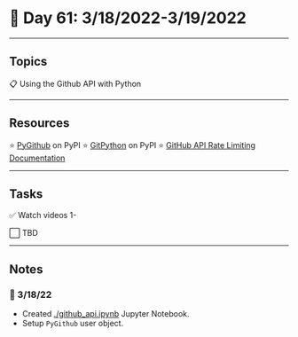 # :calendar: Day 61: 3/18/2022-3/19/2022

---

## Topics

:clipboard: Using the Github API with Python

---

## Resources

:star: [PyGithub](https://pypi.org/project/PyGithub/) on PyPI
:star: [GitPython](https://pypi.org/project/GitPython/) on PyPI
:star: [GitHub API Rate Limiting Documentation](https://docs.github.com/en/rest#rate-limiting)

---

## Tasks

:white_check_mark: Watch videos 1-

:white_large_square: TBD

---

## Notes

### :notebook: 3/18/22

- Created [./github_api.ipynb](./github_api.ipybnb) Jupyter Notebook.
- Setup `PyGithub` user object.
